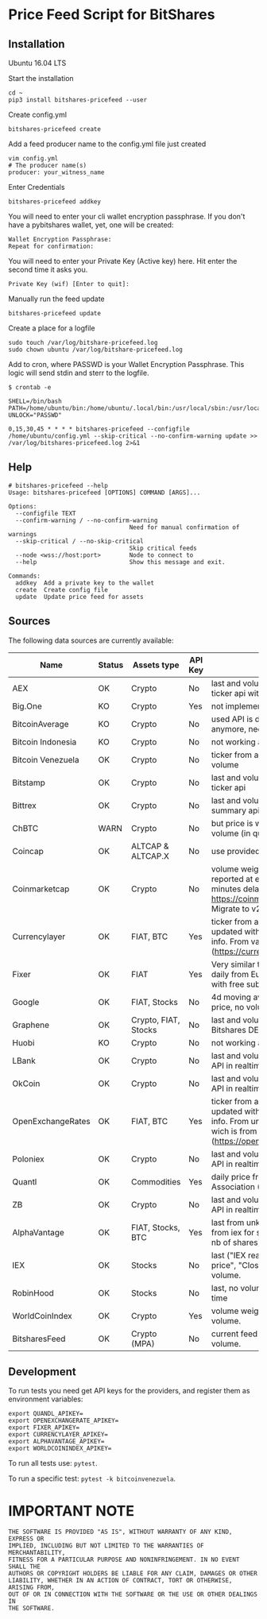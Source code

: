 # Price Feed Script for BitShares

## Installation 

Ubuntu 16.04 LTS

Start the installation

```
cd ~
pip3 install bitshares-pricefeed --user
```

Create config.yml
```
bitshares-pricefeed create
```

Add a feed producer name to the config.yml file just created
```
vim config.yml
# The producer name(s)
producer: your_witness_name
```

Enter Credentials

```
bitshares-pricefeed addkey
```

You will need to enter your cli wallet encryption passphrase. If you
don't have a pybitshares wallet, yet, one will be created:

```
Wallet Encryption Passphrase:
Repeat for confirmation:
```

You will need to enter your Private Key (Active key) here. Hit enter the second time it asks you.

```
Private Key (wif) [Enter to quit]:
```

Manually run the feed update

```
bitshares-pricefeed update
```

Create a place for a logfile

```
sudo touch /var/log/bitshare-pricefeed.log
sudo chown ubuntu /var/log/bitshare-pricefeed.log
```

Add to cron, where PASSWD is your Wallet Encryption Passphrase. This logic will send stdin and sterr to the logfile.

```
$ crontab -e

SHELL=/bin/bash
PATH=/home/ubuntu/bin:/home/ubuntu/.local/bin:/usr/local/sbin:/usr/local/bin:/usr/sbin:/usr/bin
UNLOCK="PASSWD"

0,15,30,45 * * * * bitshares-pricefeed --configfile /home/ubuntu/config.yml --skip-critical --no-confirm-warning update >> /var/log/bitshares-pricefeed.log 2>&1
```

## Help

```
# bitshares-pricefeed --help
Usage: bitshares-pricefeed [OPTIONS] COMMAND [ARGS]...

Options:
  --configfile TEXT
  --confirm-warning / --no-confirm-warning
                                  Need for manual confirmation of warnings
  --skip-critical / --no-skip-critical
                                  Skip critical feeds
  --node <wss://host:port>        Node to connect to
  --help                          Show this message and exit.

Commands:
  addkey  Add a private key to the wallet
  create  Create config file
  update  Update price feed for assets
```

## Sources

The following data sources are currently available:

Name | Status | Assets type | API Key | Description
 --- | ---    | ---         | ---     |   ---
 AEX |  OK    |   Crypto    | No      | last and volume (in quote currency) from CEX ticker api with 15 sec delay 
Big.One | KO | Crypto | Yes | not implemented
BitcoinAverage | KO | Crypto | No | used API is deprecated not maintained anymore, need to be upgraded to ApiV2
Bitcoin Indonesia | KO | Crypto | No | not working anymore, API has changed
Bitcoin Venezuela | OK | Crypto | No | ticker from api with 15 minutes delay, no volume
Bitstamp | OK | Crypto | No | last and volume (in quote currency) from CEX ticker api
Bittrex | OK | Crypto | No | last and volume (in quote currency) from summary api (bulk)
ChBTC | WARN | Crypto | No | but price is wierd, seems shutdown? last and volume (in quote currency) from ticker api
Coincap | OK | ALTCAP & ALTCAP.X | No | use provided market cap, no volume
Coinmarketcap | OK | Crypto | No | volume weighted average of all prices reported at each market, volume in USD, 5 minutes delay (see https://coinmarketcap.com/faq/). TODO: Migrate to v2 before 30 November 2018
Currencylayer | OK | FIAT, BTC | Yes | ticker from api, only USD as base and hourly updated with free subscription, no volume info. From various source (https://currencylayer.com/faq)
Fixer | OK | FIAT | Yes |  Very similar to CurrencyLayer, ticker from api, daily from European Central Bank, only EUR with free subscription, no volume info.
Google | OK | FIAT, Stocks | No | 4d moving average with 1h scale of "last" price, no volume, 15 minutes delay
Graphene | OK | Crypto, FIAT, Stocks | No | last and volume (in quote currency) from Bitshares DEX in realtime
Huobi | KO | Crypto | No | not working anymore, API has changed
LBank | OK | Crypto | No | last and volume (in quote currency) from CEX API in realtime
OkCoin  | OK | Crypto | No | last and volume (in quote currency) from CEX API in realtime
OpenExchangeRates | OK | FIAT, BTC | Yes | ticker from api, only USD as base and hourly updated with free subscription, no volume info. From unknown sources except Bitcoin wich is from CoinDesk (https://openexchangerates.org/faq#sources)
Poloniex | OK | Crypto | No | last and volume (in quote currency) from CEX API in realtime
Quantl | OK | Commodities | Yes | daily price from London Bullion Market Association (LBMA), no volume
ZB | OK | Crypto | No |last and volume (in quote currency) from CEX API in realtime
AlphaVantage | OK | FIAT, Stocks, BTC | Yes | last from unknown source for currencies and from iex for stocks. volume only for stocks (in nb of shares).
IEX  | OK | Stocks | No | last ("IEX real time price", "15 minute delayed price", "Close" or "Previous close") and volume. 
RobinHood | OK | Stocks | No | last, no volume, from unknown source in real time
WorldCoinIndex | OK | Crypto | Yes| volume weighted price, sum of market volume.
BitsharesFeed | OK | Crypto (MPA) | No | current feed price in Bitshares DEX, no volume.


## Development

To run tests you need get API keys for the providers, and register them as environment variables:

```
export QUANDL_APIKEY=
export OPENEXCHANGERATE_APIKEY=
export FIXER_APIKEY=
export CURRENCYLAYER_APIKEY=
export ALPHAVANTAGE_APIKEY=
export WORLDCOININDEX_APIKEY= 
```

To run all tests use:  `pytest`.

To run a specific test: `pytest -k bitcoinvenezuela`.

# IMPORTANT NOTE

    THE SOFTWARE IS PROVIDED "AS IS", WITHOUT WARRANTY OF ANY KIND, EXPRESS OR
    IMPLIED, INCLUDING BUT NOT LIMITED TO THE WARRANTIES OF MERCHANTABILITY,
    FITNESS FOR A PARTICULAR PURPOSE AND NONINFRINGEMENT. IN NO EVENT SHALL THE
    AUTHORS OR COPYRIGHT HOLDERS BE LIABLE FOR ANY CLAIM, DAMAGES OR OTHER
    LIABILITY, WHETHER IN AN ACTION OF CONTRACT, TORT OR OTHERWISE, ARISING FROM,
    OUT OF OR IN CONNECTION WITH THE SOFTWARE OR THE USE OR OTHER DEALINGS IN
    THE SOFTWARE.
